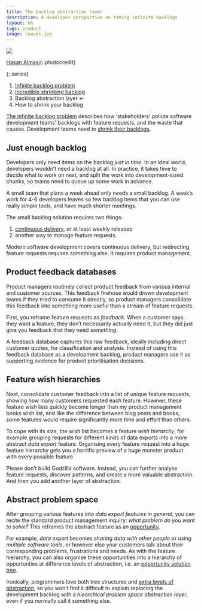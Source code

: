 ```yaml
---
title: The backlog abstraction layer
description: A developer perspective on taming infinite backlogs
layout: hh
tags: product
image: leaves.jpg
---
```


![](leaves.jpg)

[Hasan Almasi](https://unsplash.com/photos/SpCrTUG2nu8){:.photocredit}

{:.series}
1. [Infinite backlog problem](infinite-backlog)
2. [Incredible shrinking backlog](backlog-shrinkage)
3. Backlog abstraction layer ←
4. How to shrink your backlog

[The infinite backlog problem](infinite-backlog)
describes how ‘stakeholders’ pollute software development teams’ backlogs with feature requests, and the waste that causes.
Development teams need to [shrink their backlogs](backlog-shrinkage).

## Just enough backlog

Developers only need items on the backlog _just in time_.
In an ideal world, developers wouldn’t need a backlog at all.
In practice, it takes time to decide what to work on next, and split the work into development-sized chunks, so teams need to queue up some work in advance.

A small team that plans a week ahead only needs a small backlog.
A week’s work for 4-6 developers leaves so few backlog items that you can use really simple tools, and have much shorter meetings.

The small backlog solution requires two things:

1. [continuous delivery](https://en.wikipedia.org/wiki/Continuous_delivery), or at least weekly releases
2. another way to manage feature requests.

Modern software development covers continuous delivery, but redirecting feature requests requires something else.
It requires product management.

## Product feedback databases

Product managers routinely collect product feedback from various internal and customer sources.
This feedback firehose would drown development teams if they tried to consume it directly, so product managers consolidate this feedback into something more useful than a stream of feature requests.

First, you reframe feature requests as _feedback_.
When a customer says they want a feature, they don’t necessarily actually need it, but they did just give you feedback that they need _something_.

A feedback database captures this raw feedback, ideally including direct customer quotes, for classification and analysis.
Instead of using this feedback database as a development backlog, product managers use it as supporting evidence for product prioritisation decisions.

## Feature wish hierarchies

Next, consolidate customer feedback into a list of unique feature requests, showing how many customers requested each feature.
However, these feature wish lists quickly become longer than my product management books wish list, 
and like the difference between blog posts and books, some features would require significantly more time and effort than others.

To cope with its size, the wish list becomes a feature _wish hierarchy_, for example grouping requests for different kinds of data exports into a more abstract _data export_ feature.
Organising every feature request into a huge feature hierarchy gets you a horrific preview of a huge monster product with every possible feature.

Please don’t build Godzilla software.
Instead, you can further analyse feature requests, discover patterns, and create a more valuable abstraction.
And then you add another layer of abstraction.

## Abstract problem space

After grouping various features into _data export features in general_,
you can recite the standard product management inquiry: _what problem do you want to solve?_
This reframes the abstract feature as an [opportunity](product-documents#opportunity).

For example, _data export_ becomes _sharing data with other people_ or _using multiple software tools_, 
or however else your customers talk about their corresponding problems, frustrations and needs.
As with the feature hierarchy, you can also organise these opportunities into a hierarchy of opportunties at difference levels of abstraction,
i.e. an [opportunity solution tree](https://www.producttalk.org/opportunity-solution-tree/).

Ironically, programmers love both tree structures and 
[extra levels of abstraction](https://en.wikipedia.org/wiki/Fundamental_theorem_of_software_engineering),
so you won’t find it difficult to explain replacing the development backlog with a _hiearchical problem space abstraction layer_,
even if you normally call it something else.
